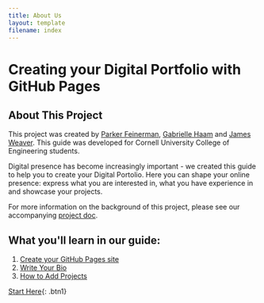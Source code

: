 ```yaml
---
title: About Us
layout: template
filename: index
--- 
```


# Creating your Digital Portfolio with GitHub Pages

## About This Project

This project was created by [Parker Feinerman](https://pfeinerman311.github.io/about/), [Gabrielle Haam](https://gabriellehaam.github.io/aboutme/) and [James Weaver](https://jdweaver14.github.io/projectsite/). 
This guide was developed for Cornell University College of Engineering students.

Digital presence has become increasingly important - we created this guide to help you to create your Digital Portolio. Here you can shape your online presence: express what you are interested in, what you have experience in and showcase your projects.

For more information on the background of this project, please see our accompanying [project doc](https://docs.google.com/document/d/19fYCHzOdSQVq3GkSzhW7a2YKzukKsoIeY5CcnJqOymg/edit?usp=sharing).



## What you'll learn in our guide:
1. [Create your GitHub Pages site](/guide/gettingstarted)
2. [Write Your Bio](/guide/creatingcontent)
3. [How to Add Projects](/guide/addingprojects)



[Start Here](/guide/gettingstarted){: .btn1}


